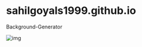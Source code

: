# sahilgoyals1999.github.io
Background-Generator

<img src="https://github.com/sahilgoyals1999/sahilgoyals1999.github.io/blob/master/background-generator.png" title="img">
